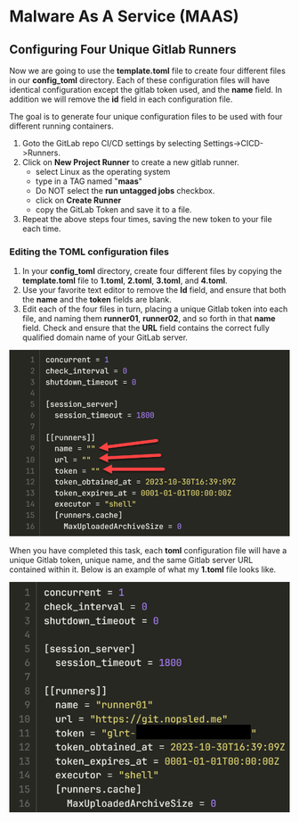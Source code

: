 # Malware As A Service (MAAS)

## Configuring Four Unique Gitlab Runners

Now we are going to use the **template.toml** file to create four different files in our **config_toml** directory.  Each of these configuration files will have identical configuration except the gitlab token used, and the **name** field.  In addition we will remove the **id** field in each configuration file.

The goal is to generate four unique configuration files to be used with four different running containers.

1. Goto the GitLab repo CI/CD settings by selecting Settings->CICD->Runners.
2. Click on **New Project Runner** to create a new gitlab runner.
    * select Linux as the operating system
    * type in a TAG named "**maas**"
    * Do NOT select the **run untagged jobs** checkbox.
    * click on **Create Runner**
    * copy the GitLab Token and save it to a file.
3. Repeat the above steps four times, saving the new token to your file each time.

### Editing the TOML configuration files

1. In your **config_toml** directory, create four different files by copying the **template.toml** file to **1.toml**, **2.toml**, **3.toml**, and **4.toml**.
2. Use your favorite text editor to remove the **Id** field, and ensure that both the **name** and the **token** fields are blank.
3. Edit each of the four files in turn, placing a unique Gitlab token into each file, and naming them **runner01**, **runner02**, and so forth in that **name** field. Check and ensure that the **URL** field contains the correct fully qualified domain name of your GitLab server.

![](image-3.png)

When you have completed this task, each **toml** configuration file will have a unique Gitlab token, unique name, and the same Gitlab server URL contained within it. Below is an example of what my **1.toml** file looks like.

![Alt text](image-4.png)

